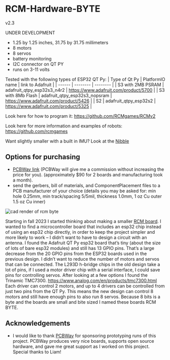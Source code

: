 # RCM-Hardware-BYTE
v2.3

UNDER DEVELOPMENT

* 1.25 by 1.25 inches, 31.75 by 31.75 millimeters
* 8 motors
* 8 servos
* battery monitoring
* I2C connector on QT PY
* runs on 3-11 volts

Tested with the following types of ESP32 QT Py:
| Type of Qt Py | PlatformIO name | link to Adafruit |
| ------ | -------- | -------- |
| S3 with 2MB PSRAM |  adafruit_qtpy_esp32s3_n4r2   |  https://www.adafruit.com/product/5700   |
| S3 with 8Mb Flash |  adafruit_qtpy_esp32s3_nopsram   |  https://www.adafruit.com/product/5426   |
| S2 |  adafruit_qtpy_esp32s2   |  https://www.adafruit.com/product/5325  |

Look here for how to program it: https://github.com/RCMgames/RCMv2

Look here for more information and examples of robots: https://github.com/rcmgames

Want slightly smaller with a built in IMU? Look at the [Nibble](https://github.com/RCMgames/RCM-Hardware-Nibble)

## Options for purchasing

* [PCBWay link](https://www.pcbway.com/project/shareproject/RCMHardwareByte_v2_3_9de169f4.html) (PCBWay will give me a commission without increasing the price for you). (approximately $90 for 2 boards and manufacturing took a month).
* send the gerbers, bill of materials, and ComponentPlacement files to a PCB manufacturer of your choice (details you may be asked for: min hole 0.25mm, min track/spacing 5/5mil, thickness 1.0mm, 1 oz Cu outer 1.5 oz Cu inner)

![cad render of rcm byte](https://github.com/RCMgames/RCM-Hardware-BYTE/blob/a60da527574d34c0ef9a6985c87c70b8c1dc9320/CAD%20renders/render%201.jpg)

Starting in fall 2023 I started thinking about making a smaller [RCM board](https://github.com/RCMgames/RCM_hardware_documentation_and_user_guide/tree/v1/Robot%20Control%20Module/circuit%20diagram%20and%20fritzing%20design).
I wanted to find a microcontroller board that includes an esp32 chip instead of using an esp32 chip directly, in order to keep the project simpler and more likely to work – I didn’t want to have to design a circuit with an antenna.
I found the Adafruit QT Py esp32 board that’s tiny (about the size of lots of bare esp32 modules) and still has 13 GPIO pins.
That’s a large decrease from the 20 GPIO pins from the ESP32 boards used in the previous design. I didn’t want to reduce the number of motors and servos that can be connected.
The L293D h-bridge chips in the old design take a lot of pins, if I used a motor driver chip with a serial interface, I could save pins for controlling servos.
After looking at a few options I found the Trinamic TMC7300. https://www.analog.com/en/products/tmc7300.html
Each driver can control 2 motors, and up to 4 drivers can be controlled from just two pins from the QT Py.
This means the new design can control 8 motors and still have enough pins to also run 8 servos. Because 8 bits is a byte and the boards are small and bite sized I named these boards RCM BYTE.

## Acknowledgements
* I would like to thank [PCBWay](https://www.pcbway.com/) for sponsoring prototyping runs of this project. PCBWay produces very nice boards, supports open source hardware, and gave me great support as I worked on this project. Special thanks to Liam!
